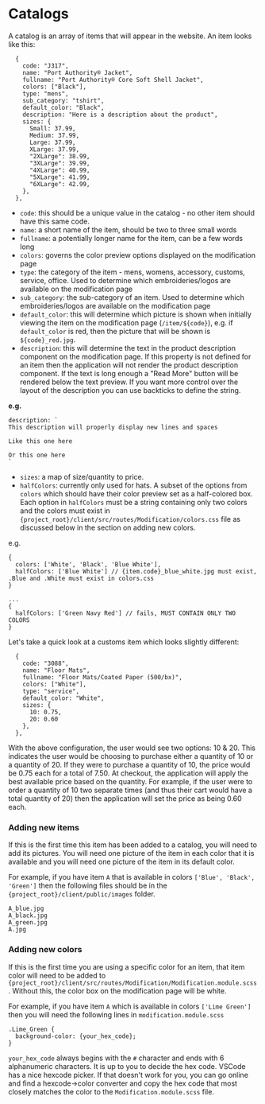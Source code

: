 # Catalogs

A catalog is an array of items that will appear in the website. An item looks like this:

```
  {
    code: "J317",
    name: "Port Authority® Jacket",
    fullname: "Port Authority® Core Soft Shell Jacket",
    colors: ["Black"],
    type: "mens",
    sub_category: "tshirt",
    default_color: "Black",
    description: "Here is a description about the product",
    sizes: {
      Small: 37.99,
      Medium: 37.99,
      Large: 37.99,
      XLarge: 37.99,
      "2XLarge": 38.99,
      "3XLarge": 39.99,
      "4XLarge": 40.99,
      "5XLarge": 41.99,
      "6XLarge": 42.99,
    },
  },
```

- `code`: this should be a unique value in the catalog - no other item should have this same code.
- `name`: a short name of the item, should be two to three small words
- `fullname`: a potentially longer name for the item, can be a few words long
- `colors`: governs the color preview options displayed on the modification page
- `type`: the category of the item - mens, womens, accessory, customs, service, office. Used to determine which embroideries/logos are available on the modification page
- `sub_category`: the sub-category of an item. Used to determine which embroideries/logos are available on the modification page
- `default_color`: this will determine which picture is shown when initially viewing the item on the modification page (`/item/${code}`), e.g. if `default_color` is red, then the picture that will be shown is `${code}_red.jpg`.
- `description`: this will determine the text in the product description component on the modification page. If this property
  is not defined for an item then the application will not render the product description component. If the text is long enough
  a "Read More" button will be rendered below the text preview. If you want more control over the layout of the description you can use backticks to define the string.

<b>e.g.</b>

```
description: `
This description will properly display new lines and spaces

Like this one here

Or this one here
`
```

- `sizes`: a map of size/quantity to price.
- `halfColors`: currently only used for hats. A subset of the options from `colors` which should have their color preview set as a half-colored box. Each option in `halfColors` must be a string containing only two colors and the colors must exist in `{project_root}/client/src/routes/Modification/colors.css` file as discussed below in the section on adding new colors.

e.g.

```
{
  colors: ['White', 'Black', 'Blue White'],
  halfColors: ['Blue White'] // {item.code}_blue_white.jpg must exist, .Blue and .White must exist in colors.css
}

...
{
  halfColors: ['Green Navy Red'] // fails, MUST CONTAIN ONLY TWO COLORS
}
```

Let's take a quick look at a customs item which looks slightly different:

```
  {
    code: "3088",
    name: "Floor Mats",
    fullname: "Floor Mats/Coated Paper (500/bx)",
    colors: ["White"],
    type: "service",
    default_color: "White",
    sizes: {
      10: 0.75,
      20: 0.60
    },
  },
```

With the above configuration, the user would see two options: 10 & 20. This indicates the user would be choosing to purchase either a quantity of 10 or a quantity of 20. If they were to purchase a quantity of 10, the price would be 0.75 each for a total of 7.50. At checkout, the application will apply the best available price based on the quantity. For example, if the user were to order a quantity of 10 two separate times (and thus their cart would have a total quantity of 20) then the application will set the price as being 0.60 each.

### Adding new items

If this is the first time this item has been added to a catalog, you will need to add its pictures. You will need one picture of the item in each color that it is available and you will need one picture of the item in its default color.

For example, if you have item `A` that is available in colors `['Blue', 'Black', 'Green']` then the following files should be in the `{project_root}/client/public/images` folder.

```
A_blue.jpg
A_black.jpg
A_green.jpg
A.jpg
```

### Adding new colors

If this is the first time you are using a specific color for an item, that item color will need to be added to `{project_root}/client/src/routes/Modification/Modification.module.scss`. Without this, the color box on the modification page will be white.

For example, if you have item `A` which is available in colors `['Lime Green']` then you will need the following lines in `modification.module.scss`

```
.Lime_Green {
  background-color: {your_hex_code};
}
```

`your_hex_code` always begins with the `#` character and ends with 6 alphanumeric characters. It is up to you to decide the hex code. VSCode has a nice hexcode picker. If that doesn't work for you, you can go online and find a hexcode->color converter and copy the hex code that most closely matches the color to the `Modification.module.scss` file.
